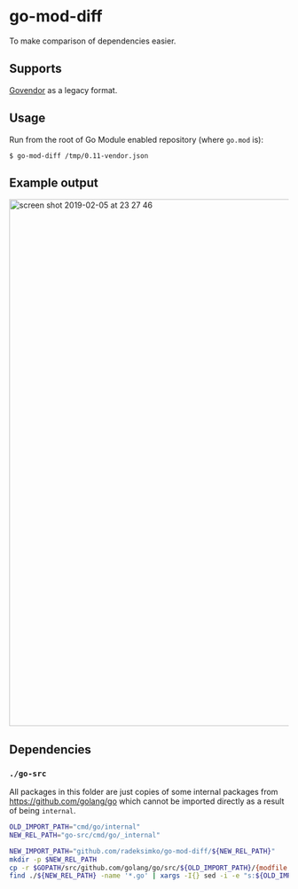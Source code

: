 # go-mod-diff

To make comparison of dependencies easier.

## Supports

[Govendor](https://github.com/kardianos/govendor) as a legacy format.

## Usage

Run from the root of Go Module enabled repository (where `go.mod` is):
```
$ go-mod-diff /tmp/0.11-vendor.json
```

## Example output

<img width="950" alt="screen shot 2019-02-05 at 23 27 46" src="https://user-images.githubusercontent.com/287584/52308480-b7193e80-299d-11e9-9403-de11c636075a.png">

## Dependencies

### `./go-src`

All packages in this folder are just copies of some internal packages from https://github.com/golang/go which cannot be imported directly as a result of being `internal`.

```sh
OLD_IMPORT_PATH="cmd/go/internal"
NEW_REL_PATH="go-src/cmd/go/_internal"

NEW_IMPORT_PATH="github.com/radeksimko/go-mod-diff/${NEW_REL_PATH}"
mkdir -p $NEW_REL_PATH
cp -r $GOPATH/src/github.com/golang/go/src/${OLD_IMPORT_PATH}/{modfile,module,semver} ${NEW_REL_PATH}/
find ./${NEW_REL_PATH} -name '*.go' | xargs -I{} sed -i -e "s:${OLD_IMPORT_PATH}:${NEW_IMPORT_PATH}:" {}
```
